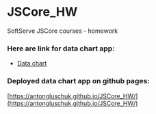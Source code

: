 # JSCore_HW
SoftServe JSCore courses - homework 

### Here are link for data chart app:
* [Data chart](https://github.com/AntonGluschuk/JSCore_HW/blob/master/data_chart_app/main.js)


### Deployed data chart app on github pages:
[https://antongluschuk.github.io/JSCore_HW/](https://antongluschuk.github.io/JSCore_HW/)

